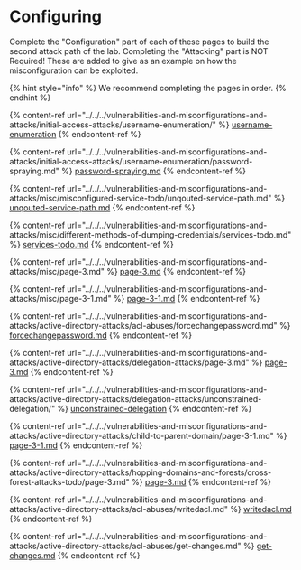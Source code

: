 # Configuring

Complete the "Configuration" part of each of these pages to build the second attack path of the lab. Completing the "Attacking" part is NOT Required! These are added to give as an example on how the misconfiguration can be exploited.

{% hint style="info" %}
We recommend completing the pages in order.
{% endhint %}

{% content-ref url="../../../vulnerabilities-and-misconfigurations-and-attacks/initial-access-attacks/username-enumeration/" %}
[username-enumeration](../../../vulnerabilities-and-misconfigurations-and-attacks/initial-access-attacks/username-enumeration/)
{% endcontent-ref %}

{% content-ref url="../../../vulnerabilities-and-misconfigurations-and-attacks/initial-access-attacks/username-enumeration/password-spraying.md" %}
[password-spraying.md](../../../vulnerabilities-and-misconfigurations-and-attacks/initial-access-attacks/username-enumeration/password-spraying.md)
{% endcontent-ref %}

{% content-ref url="../../../vulnerabilities-and-misconfigurations-and-attacks/misc/misconfigured-service-todo/unqouted-service-path.md" %}
[unqouted-service-path.md](../../../vulnerabilities-and-misconfigurations-and-attacks/misc/misconfigured-service-todo/unqouted-service-path.md)
{% endcontent-ref %}

{% content-ref url="../../../vulnerabilities-and-misconfigurations-and-attacks/misc/different-methods-of-dumping-credentials/services-todo.md" %}
[services-todo.md](../../../vulnerabilities-and-misconfigurations-and-attacks/misc/different-methods-of-dumping-credentials/services-todo.md)
{% endcontent-ref %}

{% content-ref url="../../../vulnerabilities-and-misconfigurations-and-attacks/misc/page-3.md" %}
[page-3.md](../../../vulnerabilities-and-misconfigurations-and-attacks/misc/page-3.md)
{% endcontent-ref %}

{% content-ref url="../../../vulnerabilities-and-misconfigurations-and-attacks/misc/page-3-1.md" %}
[page-3-1.md](../../../vulnerabilities-and-misconfigurations-and-attacks/misc/page-3-1.md)
{% endcontent-ref %}

{% content-ref url="../../../vulnerabilities-and-misconfigurations-and-attacks/active-directory-attacks/acl-abuses/forcechangepassword.md" %}
[forcechangepassword.md](../../../vulnerabilities-and-misconfigurations-and-attacks/active-directory-attacks/acl-abuses/forcechangepassword.md)
{% endcontent-ref %}

{% content-ref url="../../../vulnerabilities-and-misconfigurations-and-attacks/active-directory-attacks/delegation-attacks/page-3.md" %}
[page-3.md](../../../vulnerabilities-and-misconfigurations-and-attacks/active-directory-attacks/delegation-attacks/page-3.md)
{% endcontent-ref %}

{% content-ref url="../../../vulnerabilities-and-misconfigurations-and-attacks/active-directory-attacks/delegation-attacks/unconstrained-delegation/" %}
[unconstrained-delegation](../../../vulnerabilities-and-misconfigurations-and-attacks/active-directory-attacks/delegation-attacks/unconstrained-delegation/)
{% endcontent-ref %}

{% content-ref url="../../../vulnerabilities-and-misconfigurations-and-attacks/active-directory-attacks/child-to-parent-domain/page-3-1.md" %}
[page-3-1.md](../../../vulnerabilities-and-misconfigurations-and-attacks/active-directory-attacks/child-to-parent-domain/page-3-1.md)
{% endcontent-ref %}

{% content-ref url="../../../vulnerabilities-and-misconfigurations-and-attacks/active-directory-attacks/hopping-domains-and-forests/cross-forest-attacks-todo/page-3.md" %}
[page-3.md](../../../vulnerabilities-and-misconfigurations-and-attacks/active-directory-attacks/hopping-domains-and-forests/cross-forest-attacks-todo/page-3.md)
{% endcontent-ref %}

{% content-ref url="../../../vulnerabilities-and-misconfigurations-and-attacks/active-directory-attacks/acl-abuses/writedacl.md" %}
[writedacl.md](../../../vulnerabilities-and-misconfigurations-and-attacks/active-directory-attacks/acl-abuses/writedacl.md)
{% endcontent-ref %}

{% content-ref url="../../../vulnerabilities-and-misconfigurations-and-attacks/active-directory-attacks/acl-abuses/get-changes.md" %}
[get-changes.md](../../../vulnerabilities-and-misconfigurations-and-attacks/active-directory-attacks/acl-abuses/get-changes.md)
{% endcontent-ref %}
